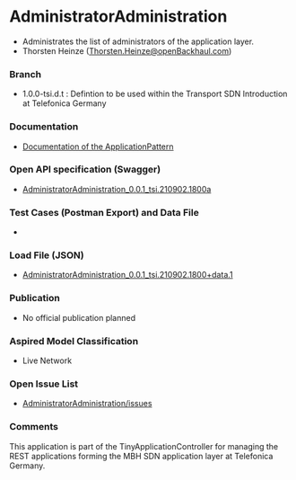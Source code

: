 # AdministratorAdministration
- Administrates the list of administrators of the application layer.
- Thorsten Heinze (Thorsten.Heinze@openBackhaul.com)

### Branch
- 1.0.0-tsi.d.t : Defintion to be used within the Transport SDN Introduction at Telefonica Germany

### Documentation
- [Documentation of the ApplicationPattern](https://github.com/openBackhaul/ApplicationPattern/tree/tsi)

### Open API specification (Swagger)
- [AdministratorAdministration_0.0.1_tsi.210902.1800a](./AdministratorAdministration_0.0.1_tsi.210902.1800a.yaml)

### Test Cases (Postman Export) and Data File
-

### Load File (JSON)
- [AdministratorAdministration_0.0.1_tsi.210902.1800+data.1](./AdministratorAdministration_0.0.1_tsi.210902.1800+data.1.json)

### Publication
- No official publication planned

### Aspired Model Classification
- Live Network

### Open Issue List
- [AdministratorAdministration/issues](../../issues)

### Comments
This application is part of the TinyApplicationController for managing the REST applications forming the MBH SDN application layer at Telefonica Germany.
